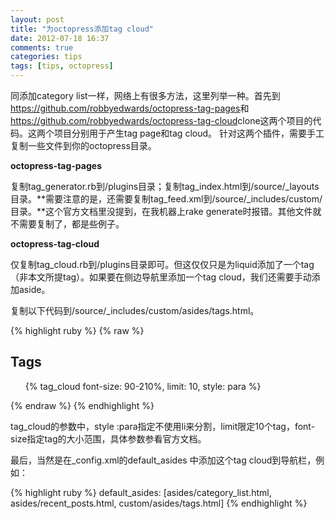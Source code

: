 ```yaml
---
layout: post
title: "为octopress添加tag cloud"
date: 2012-07-18 16:37
comments: true
categories: tips
tags: [tips, octopress]
---
```


同添加category list一样，网络上有很多方法，这里列举一种。首先到<https://github.com/robbyedwards/octopress-tag-pages>和<https://github.com/robbyedwards/octopress-tag-cloud>clone这两个项目的代码。这两个项目分别用于产生tag page和tag cloud。 针对这两个插件，需要手工复制一些文件到你的octopress目录。

**octopress-tag-pages**

复制tag_generator.rb到/plugins目录；复制tag_index.html到/source/\_layouts目录。**需要注意的是，还需要复制tag_feed.xml到/source/\_includes/custom/目录。**这个官方文档里没提到，在我机器上rake generate时报错。其他文件就不需要复制了，都是些例子。

<!-- more -->
**octopress-tag-cloud**

仅复制tag_cloud.rb到/plugins目录即可。但这仅仅只是为liquid添加了一个tag（非本文所提tag）。如果要在侧边导航里添加一个tag cloud，我们还需要手动添加aside。

复制以下代码到/source/\_includes/custom/asides/tags.html。

{% highlight ruby %}
{% raw %}
<section>
  <h1>Tags</h1>
  <ul class="tag-cloud">
    {% tag_cloud font-size: 90-210%, limit: 10, style: para %}
  </ul>
</section>
{% endraw %}
{% endhighlight %}

tag_cloud的参数中，style :para指定不使用li来分割，limit限定10个tag，font-size指定tag的大小范围，具体参数参看官方文档。

最后，当然是在_config.xml的default_asides 中添加这个tag cloud到导航栏，例如：

{% highlight ruby %}
default_asides: [asides/category_list.html, asides/recent_posts.html, custom/asides/tags.html]
{% endhighlight %}

